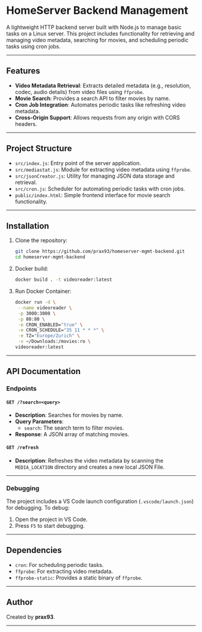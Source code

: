 # HomeServer Backend Management

A lightweight HTTP backend server built with Node.js to manage basic tasks on a Linux server. This project includes functionality for retrieving and managing video metadata, searching for movies, and scheduling periodic tasks using cron jobs.

---

## Features

- **Video Metadata Retrieval**: Extracts detailed metadata (e.g., resolution, codec, audio details) from video files using `ffprobe`.
- **Movie Search**: Provides a search API to filter movies by name.
- **Cron Job Integration**: Automates periodic tasks like refreshing video metadata.
- **Cross-Origin Support**: Allows requests from any origin with CORS headers.

---

## Project Structure

- `src/index.js`: Entry point of the server application.
- `src/mediastat.js`: Module for extracting video metadata using `ffprobe`.
- `src/jsonCreator.js`: Utility for managing JSON data storage and retrieval.
- `src/cron.js`: Scheduler for automating periodic tasks with cron jobs.
- `public/index.html`: Simple frontend interface for movie search functionality.

---

## Installation

1. Clone the repository:
    ```bash
    git clone https://github.com/prax93/homeserver-mgmt-backend.git
    cd homeserver-mgmt-backend
    ```

2. Docker build:
    ```bash
    docker build . -t videoreader:latest
    ```

4. Run Docker Container:
    ```bash
    docker run -d \
     --name videoreader \
     -p 3000:3000 \
     -p 80:80 \
     -e CRON_ENABLED="true" \
     -e CRON_SCHEDULE="35 11 * * *" \
     -e TZ="Europe/Zurich" \
     -v ~/Downloads:/movies:ro \
    videoreader:latest
    ```
---

## API Documentation

### Endpoints

#### `GET /?search=<query>`
- **Description**: Searches for movies by name.
- **Query Parameters**:
  - `search`: The search term to filter movies.
- **Response**: A JSON array of matching movies.

#### `GET /refresh`
- **Description**: Refreshes the video metadata by scanning the `MEDIA_LOCATION` directory and creates a new local JSON File.

---

### Debugging

The project includes a VS Code launch configuration (`.vscode/launch.json`) for debugging. To debug:

1. Open the project in VS Code.
2. Press `F5` to start debugging.

---

## Dependencies

- `cron`: For scheduling periodic tasks.
- `ffprobe`: For extracting video metadata.
- `ffprobe-static`: Provides a static binary of `ffprobe`.

---

## Author

Created by **prax93**.

---